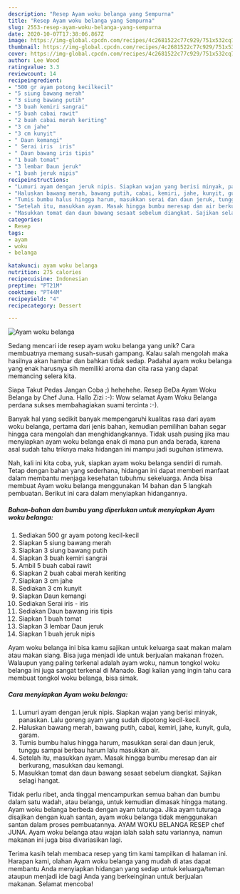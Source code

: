 ```yaml
---
description: "Resep Ayam woku belanga yang Sempurna"
title: "Resep Ayam woku belanga yang Sempurna"
slug: 2553-resep-ayam-woku-belanga-yang-sempurna
date: 2020-10-07T17:38:06.867Z
image: https://img-global.cpcdn.com/recipes/4c2681522c77c929/751x532cq70/ayam-woku-belanga-foto-resep-utama.jpg
thumbnail: https://img-global.cpcdn.com/recipes/4c2681522c77c929/751x532cq70/ayam-woku-belanga-foto-resep-utama.jpg
cover: https://img-global.cpcdn.com/recipes/4c2681522c77c929/751x532cq70/ayam-woku-belanga-foto-resep-utama.jpg
author: Lee Wood
ratingvalue: 3.3
reviewcount: 14
recipeingredient:
- "500 gr ayam potong kecilkecil"
- "5 siung bawang merah"
- "3 siung bawang putih"
- "3 buah kemiri sangrai"
- "5 buah cabai rawit"
- "2 buah cabai merah keriting"
- "3 cm jahe"
- "3 cm kunyit"
- " Daun kemangi"
- " Serai iris  iris"
- " Daun bawang iris tipis"
- "1 buah tomat"
- "3 lembar Daun jeruk"
- "1 buah jeruk nipis"
recipeinstructions:
- "Lumuri ayam dengan jeruk nipis. Siapkan wajan yang berisi minyak, panaskan. Lalu goreng ayam yang sudah dipotong kecil-kecil."
- "Haluskan bawang merah, bawang putih, cabai, kemiri, jahe, kunyit, gula, garam."
- "Tumis bumbu halus hingga harum, masukkan serai dan daun jeruk, tunggu sampai berbau harum lalu masukkan air."
- "Setelah itu, masukkan ayam. Masak hingga bumbu meresap dan air berkurang, masukkan dau kemangi."
- "Masukkan tomat dan daun bawang sesaat sebelum diangkat. Sajikan selagi hangat."
categories:
- Resep
tags:
- ayam
- woku
- belanga

katakunci: ayam woku belanga 
nutrition: 275 calories
recipecuisine: Indonesian
preptime: "PT21M"
cooktime: "PT44M"
recipeyield: "4"
recipecategory: Dessert

---
```



![Ayam woku belanga](https://img-global.cpcdn.com/recipes/4c2681522c77c929/751x532cq70/ayam-woku-belanga-foto-resep-utama.jpg)

Sedang mencari ide resep ayam woku belanga yang unik? Cara membuatnya memang susah-susah gampang. Kalau salah mengolah maka hasilnya akan hambar dan bahkan tidak sedap. Padahal ayam woku belanga yang enak harusnya sih memiliki aroma dan cita rasa yang dapat memancing selera kita.

Siapa Takut Pedas Jangan Coba ;) hehehehe. Resep BeDa Ayam Woku Belanga by Chef Juna. Hallo Zizi :-): Wow selamat Ayam Woku Belanga perdana sukses membahagiakan suami tercinta :-).

Banyak hal yang sedikit banyak mempengaruhi kualitas rasa dari ayam woku belanga, pertama dari jenis bahan, kemudian pemilihan bahan segar hingga cara mengolah dan menghidangkannya. Tidak usah pusing jika mau menyiapkan ayam woku belanga enak di mana pun anda berada, karena asal sudah tahu triknya maka hidangan ini mampu jadi suguhan istimewa.


Nah, kali ini kita coba, yuk, siapkan ayam woku belanga sendiri di rumah. Tetap dengan bahan yang sederhana, hidangan ini dapat memberi manfaat dalam membantu menjaga kesehatan tubuhmu sekeluarga. Anda bisa membuat Ayam woku belanga menggunakan 14 bahan dan 5 langkah pembuatan. Berikut ini cara dalam menyiapkan hidangannya.

<!--inarticleads1-->

##### Bahan-bahan dan bumbu yang diperlukan untuk menyiapkan Ayam woku belanga:

1. Sediakan 500 gr ayam potong kecil-kecil
1. Siapkan 5 siung bawang merah
1. Siapkan 3 siung bawang putih
1. Siapkan 3 buah kemiri sangrai
1. Ambil 5 buah cabai rawit
1. Siapkan 2 buah cabai merah keriting
1. Siapkan 3 cm jahe
1. Sediakan 3 cm kunyit
1. Siapkan  Daun kemangi
1. Sediakan  Serai iris - iris
1. Sediakan  Daun bawang iris tipis
1. Siapkan 1 buah tomat
1. Siapkan 3 lembar Daun jeruk
1. Siapkan 1 buah jeruk nipis


Ayam woku belanga ini bisa kamu sajikan untuk keluarga saat makan malam atau makan siang. Bisa juga menjadi ide untuk berjualan makanan frozen. Walaupun yang paling terkenal adalah ayam woku, namun tongkol woku belanga ini juga sangat terkenal di Manado. Bagi kalian yang ingin tahu cara membuat tongkol woku belanga, bisa simak. 

<!--inarticleads2-->

##### Cara menyiapkan Ayam woku belanga:

1. Lumuri ayam dengan jeruk nipis. Siapkan wajan yang berisi minyak, panaskan. Lalu goreng ayam yang sudah dipotong kecil-kecil.
1. Haluskan bawang merah, bawang putih, cabai, kemiri, jahe, kunyit, gula, garam.
1. Tumis bumbu halus hingga harum, masukkan serai dan daun jeruk, tunggu sampai berbau harum lalu masukkan air.
1. Setelah itu, masukkan ayam. Masak hingga bumbu meresap dan air berkurang, masukkan dau kemangi.
1. Masukkan tomat dan daun bawang sesaat sebelum diangkat. Sajikan selagi hangat.


Tidak perlu ribet, anda tinggal mencampurkan semua bahan dan bumbu dalam satu wadah, atau belanga, untuk kemudian dimasak hingga matang. Ayam woku belanga berbeda dengan ayam tuturaga. Jika ayam tuturaga disajikan dengan kuah santan, ayam woku belanga tidak menggunakan santan dalam proses pembuatannya. AYAM WOKU BELANGA RESEP chef JUNA. Ayam woku belanga atau wajan ialah salah satu variannya, namun makanan ini juga bisa divariasikan lagi. 

Terima kasih telah membaca resep yang tim kami tampilkan di halaman ini. Harapan kami, olahan Ayam woku belanga yang mudah di atas dapat membantu Anda menyiapkan hidangan yang sedap untuk keluarga/teman ataupun menjadi ide bagi Anda yang berkeinginan untuk berjualan makanan. Selamat mencoba!
